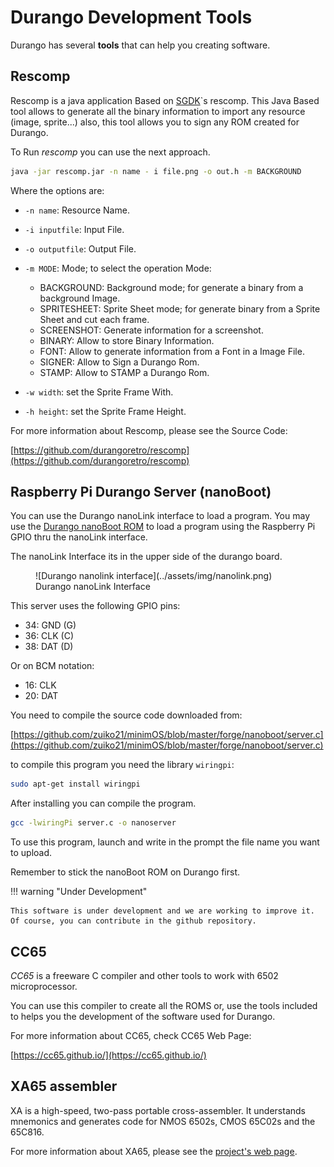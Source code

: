 # Durango Development Tools

Durango has several **tools** that can help you creating software.

## Rescomp

Rescomp is a java application Based on [SGDK](https://github.com/Stephane-D/SGDK)`s rescomp. This Java Based tool allows to generate all the binary information to import any resource (image, sprite...) also, this tool allows you to sign any ROM created for Durango.

To Run _rescomp_ you can use the next approach.

```bash
java -jar rescomp.jar -n name - i file.png -o out.h -m BACKGROUND
```

Where the options are:

* ```-n name```: Resource Name.
* ```-i inputfile```: Input File.
* ```-o outputfile```: Output File.
* ```-m MODE```: Mode; to select the operation Mode:

    * BACKGROUND: Background mode; for generate a binary from a background Image.
    * SPRITESHEET: Sprite Sheet mode; for generate binary from a Sprite Sheet and cut each frame.
    * SCREENSHOT: Generate information for a screenshot.
    * BINARY: Allow to store Binary Information.
    * FONT: Allow to generate information from a Font in a Image File.
    * SIGNER: Allow to Sign a Durango Rom.
    * STAMP: Allow to STAMP a Durango Rom.
    
* ```-w width```: set the Sprite Frame With.
* ```-h height```: set the Sprite Frame Height.

For more information about Rescomp, please see the Source Code:

[https://github.com/durangoretro/rescomp](https://github.com/durangoretro/rescomp)

## Raspberry Pi Durango Server (nanoBoot)

You can use the Durango nanoLink interface to load a program. You may use the [Durango nanoBoot ROM](../software/roms.md#nano-boot-load-programs-from-raspberry-pi) to load a program using the Raspberry Pi GPIO thru the nanoLink interface.

The nanoLink Interface its in the upper side of the durango board.

<figure markdown>
![Durango nanolink interface](../assets/img/nanolink.png)
<figcaption>Durango nanoLink Interface</figcaption>
</figure>

This server uses the following GPIO pins:

* 34: GND (G)
* 36: CLK (C)
* 38: DAT (D)

Or on BCM notation:

* 16: CLK
* 20: DAT

You need to compile the source code downloaded from:

[https://github.com/zuiko21/minimOS/blob/master/forge/nanoboot/server.c](https://github.com/zuiko21/minimOS/blob/master/forge/nanoboot/server.c)

to compile this program you need the library ```wiringpi```:

```bash
sudo apt-get install wiringpi
```

After installing you can compile the program.

```bash
gcc -lwiringPi server.c -o nanoserver
```

To use this program, launch and write in the prompt the file name you want to upload.

Remember to stick the nanoBoot ROM on Durango first.

!!! warning "Under Development"

    This software is under development and we are working to improve it. Of course, you can contribute in the github repository.

## CC65

_CC65_ is a freeware C compiler and other tools to work with 6502 microprocessor.

You can use this compiler to create all the ROMS or, use the tools included to helps you the development of the software used for Durango.

For more information about CC65, check CC65 Web Page:

[https://cc65.github.io/](https://cc65.github.io/)

## XA65 assembler

XA is a high-speed, two-pass portable cross-assembler. It understands mnemonics and generates code for NMOS 6502s, CMOS 65C02s and the 65C816.

For more information about XA65, please see the [project's web page](http://www.floodgap.com/retrotech/xa/).
